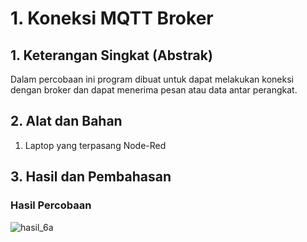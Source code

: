 # 1. Koneksi MQTT Broker

## 1. Keterangan Singkat (Abstrak)

Dalam percobaan ini program dibuat untuk dapat melakukan koneksi dengan broker dan dapat menerima pesan atau data antar perangkat.

## 2. Alat dan Bahan

1. Laptop yang terpasang Node-Red
   
## 3. Hasil dan Pembahasan

### Hasil Percobaan

![hasil_6a](https://github.com/milham08330/Embedded-System/assets/42812745/a5127ce7-71e0-493d-b91d-3fb82abfee8f)

<br></br>
